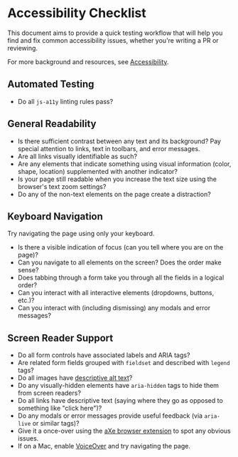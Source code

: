 # Accessibility Checklist

This document aims to provide a quick testing workflow that will help you find and fix common accessibility issues, whether you're writing a PR or reviewing.

For more background and resources, see [Accessibility](accessibility.md).

## Automated Testing

* Do all `js-a11y` linting rules pass?

## General Readability

* Is there sufficient contrast between any text and its background? Pay special attention to links, text in toolbars, and error messages.
* Are all links visually identifiable as such?
* Are any elements that indicate something using visual information (color, shape, location) supplemented with another indicator?
* Is your page still readable when you increase the text size using the browser's text zoom settings?
* Do any of the non-text elements on the page create a distraction?

## Keyboard Navigation

Try navigating the page using only your keyboard.

* Is there a visible indication of focus (can you tell where you are on the page)?
* Can you navigate to all elements on the screen? Does the order make sense?
* Does tabbing through a form take you through all the fields in a logical order?
* Can you interact with all interactive elements (dropdowns, buttons, etc.)?
* Can you interact with (including dismissing) any modals and error messages?

## Screen Reader Support

* Do all form controls have associated labels and ARIA tags?
* Are related form fields grouped with `fieldset` and described with `legend` tags?
* Do all images have [descriptive alt text](https://a11yproject.com/posts/alt-text/)?
* Do any visually-hidden elements have `aria-hidden` tags to hide them from screen readers?
* Do all links have descriptive text (saying where they go as opposed to something like "click here")?
* Do any modals or error messages provide useful feedback (via `aria-live` or similar tags)?
* Give it a once-over using the [aXe browser extension](https://www.deque.com/products/axe/) to spot any obvious issues.
* If on a Mac, enable [VoiceOver](https://help.apple.com/voiceover/info/guide/10.12/) and try navigating the page.